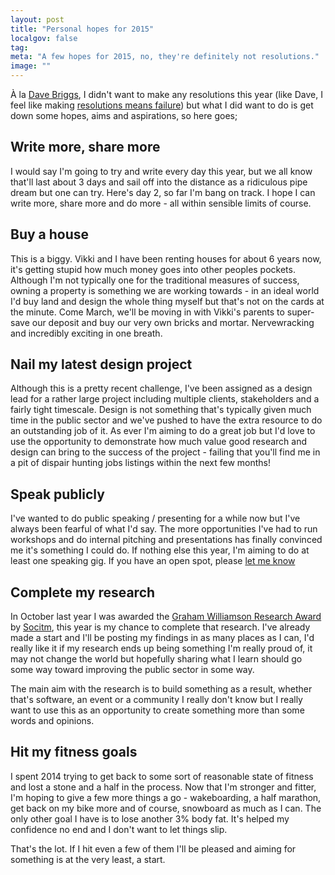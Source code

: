 ```yaml
---
layout: post
title: "Personal hopes for 2015"
localgov: false
tag:
meta: "A few hopes for 2015, no, they're definitely not resolutions."
image: ""
---
```


À la [Dave Briggs](http://davebriggs.io/), I didn't want to make any resolutions this year (like Dave, I feel like making [resolutions means failure](http://davebriggs.io/personal-hopes-2015/)) but what I did want to do is get down some hopes, aims and aspirations, so here goes;

## Write more, share more

I would say I'm going to try and write every day this year, but we all know that'll last about 3 days and sail off into the distance as a ridiculous pipe dream but one can try. Here's day 2, so far I'm bang on track. I hope I can write more, share more and do more - all within sensible limits of course.

## Buy a house

This is a biggy. Vikki and I have been renting houses for about 6 years now, it's getting stupid how much money goes into other peoples pockets. Although I'm not typically one for the traditional measures of success, owning a property is something we are working towards - in an ideal world I'd buy land and design the whole thing myself but that's not on the cards at the minute. Come March, we'll be moving in with Vikki's parents to super-save our deposit and buy our very own bricks and mortar. Nervewracking and incredibly exciting in one breath.

## Nail my latest design project

Although this is a pretty recent challenge, I've been assigned as a design lead for a rather large project including multiple clients, stakeholders and a fairly tight timescale. Design is not something that's typically given much time in the public sector and we've pushed to have the extra resource to do an outstanding job of it. As ever I'm aiming to do a great job but I'd love to use the opportunity to demonstrate how much value good research and design can bring to the success of the project - failing that you'll find me in a pit of dispair hunting jobs listings within the next few months!

## Speak publicly

I've wanted to do public speaking / presenting for a while now but I've always been fearful of what I'd say. The more opportunities I've had to run workshops and do internal pitching and presentations has finally convinced me it's something I could do. If nothing else this year, I'm aiming to do at least one speaking gig. If you have an open spot, please [let me know](http://twitter.com/danblundell)

## Complete my research

In October last year I was awarded the [Graham Williamson Research Award](/2014/11/graham-williamson-research-award/) by [Socitm](http://www.socitm.net), this year is my chance to complete that research. I've already made a start and I'll be posting my findings in as many places as I can, I'd really like it if my research ends up being something I'm really proud of, it may not change the world but hopefully sharing what I learn should go some way toward improving the public sector in some way.

The main aim with the research is to build something as a result, whether that's software, an event or a community I really don't know but I really want to use this as an opportunity to create something more than some words and opinions.

## Hit my fitness goals

I spent 2014 trying to get back to some sort of reasonable state of fitness and lost a stone and a half in the process. Now that I'm stronger and fitter, I'm hoping to give a few more things a go - wakeboarding, a half marathon, get back on my bike more and of course, snowboard as much as I can. The only other goal I have is to lose another 3% body fat. It's helped my confidence no end and I don't want to let things slip.

That's the lot. If I hit even a few of them I'll be pleased and aiming for something is at the very least, a start. 
